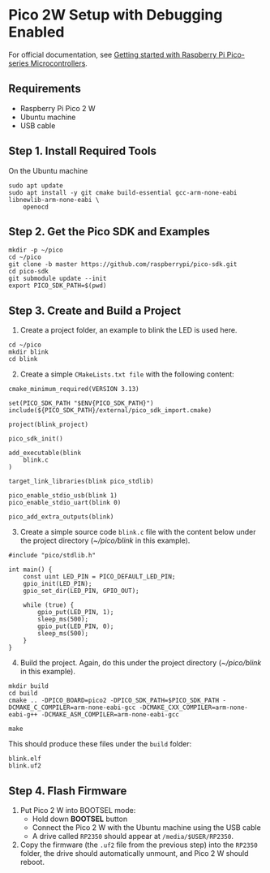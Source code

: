 # Pico 2W Setup with Debugging Enabled
For official documentation, see [Getting started with Raspberry Pi Pico-series Microcontrollers](https://datasheets.raspberrypi.com/pico/getting-started-with-pico.pdf).

## Requirements
* Raspberry Pi Pico 2 W
* Ubuntu machine
* USB cable

## Step 1. Install Required Tools
On the Ubuntu machine
```
sudo apt update
sudo apt install -y git cmake build-essential gcc-arm-none-eabi libnewlib-arm-none-eabi \
    openocd
```

## Step 2. Get the Pico SDK and Examples
```
mkdir -p ~/pico
cd ~/pico
git clone -b master https://github.com/raspberrypi/pico-sdk.git
cd pico-sdk
git submodule update --init
export PICO_SDK_PATH=$(pwd)
```

## Step 3. Create and Build a Project
1. Create a project folder, an example to blink the LED is used here.
```
cd ~/pico
mkdir blink
cd blink
```
2. Create a simple ```CMakeLists.txt file``` with the following content:
```
cmake_minimum_required(VERSION 3.13)

set(PICO_SDK_PATH "$ENV{PICO_SDK_PATH}")
include(${PICO_SDK_PATH}/external/pico_sdk_import.cmake)

project(blink_project)

pico_sdk_init()

add_executable(blink
    blink.c
)

target_link_libraries(blink pico_stdlib)

pico_enable_stdio_usb(blink 1)
pico_enable_stdio_uart(blink 0)

pico_add_extra_outputs(blink)
```
3. Create a simple source code ```blink.c``` file with the content below under the project directory (*~/pico/blink* in this example).
```
#include "pico/stdlib.h"

int main() {
    const uint LED_PIN = PICO_DEFAULT_LED_PIN;
    gpio_init(LED_PIN);
    gpio_set_dir(LED_PIN, GPIO_OUT);

    while (true) {
        gpio_put(LED_PIN, 1);
        sleep_ms(500);
        gpio_put(LED_PIN, 0);
        sleep_ms(500);
    }
}
```
4. Build the project. Again, do this under the project directory (*~/pico/blink* in this example).
```
mkdir build
cd build 
cmake .. -DPICO_BOARD=pico2 -DPICO_SDK_PATH=$PICO_SDK_PATH -DCMAKE_C_COMPILER=arm-none-eabi-gcc -DCMAKE_CXX_COMPILER=arm-none-eabi-g++ -DCMAKE_ASM_COMPILER=arm-none-eabi-gcc
 
make
```
This should produce these files under the ```build``` folder:
```
blink.elf
blink.uf2
```

## Step 4. Flash Firmware
1. Put Pico 2 W into BOOTSEL mode:
	- Hold down **BOOTSEL** button
	- Connect the Pico 2 W with the Ubuntu machine using the USB cable
	- A drive called ```RP2350``` should appear at ```/media/$USER/RP2350```.
2. Copy the firmware (the ```.uf2``` file from the previous step) into the 
```RP2350``` folder, the drive should automatically unmount, and Pico 2 W should 
reboot.


